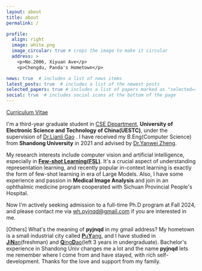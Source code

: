 ```yaml
---
layout: about
title: about
permalink: /

profile:
  align: right
  image: white.png
  image_circular: true # crops the image to make it circular
  address: >
    <p>No.2006, Xiyuan Ave</p>
    <p>Chengdu, Panda's Hometown</p>

news: true  # includes a list of news items
latest_posts: true  # includes a list of the newest posts
selected_papers: true # includes a list of papers marked as "selected={true}"
social: true  # includes social icons at the bottom of the page
---
```

[Curriculum Vitae](/assets/pdf/haowu_cv.pdf)

I'm a third-year graduate student in [CSE Department](https://www.en.scse.uestc.edu.cn/), **University of Electronic Science and Technology of China(UESTC)**, under the supervision of [Dr.Lianli Gao](https://lianligao.github.io/) . I have received my B.Eng(Computer Science) from **Shandong University** in 2021 and advised by [Dr.Yanwei Zheng](https://ivyzheng.github.io/).

My research interests include computer vision and artificial intelligence, especially in [**Few-shot Learning(FSL)**](https://lilianweng.github.io/posts/2023-03-15-prompt-engineering/#few-shot). It's a crucial aspect of understanding representation learning, and recently popular in-context learning is exactly the form of few-shot learning in era of Large Models. Also, I have some experience and passion in **Medical Image Analysis** and join in an ophthalmic medicine program cooperated with Sichuan Provincial People's Hospital.

Now I'm actively seeking admission to a full-time Ph.D program at Fall 2024, and please contact me via <a href="mailto:wh.pyjnqd@gmail.com">wh.pyjnqd@gmail.com</a> if you are interested in me.



[Others] What's the meaning of **pyjnqd** in my gmail address?
My hometown is a small industrial city called [**P**u**Y**ang](https://en.wikipedia.org/wiki/Puyang), and I have studied in [**J**i**N**an](https://en.wikipedia.org/wiki/Jinan)(freshman) and [**Q**ing**D**ao](https://en.wikipedia.org/wiki/Qingdao)(left 3 years in undergraduate). Bachelor's experience in Shandong Univ changes me a lot and the name **pyjnqd** lets me remember where I come from and have stayed, with rich self-development. Thanks for the love and support from my family.





